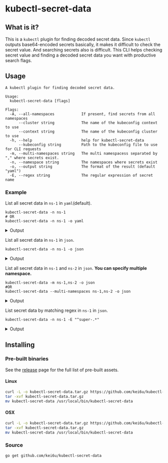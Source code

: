 # kubectl-secret-data

## What is it?

This is a `kubectl` plugin for finding decoded secret data.
Since `kubectl` outputs base64-encoded secrets basically, it makes it difficult to check the secret value. And searching secrets also is difficult.
This CLI helps checking secret value and finding a decoded secret data you want with productive search flags.

## Usage

```
A kubectl plugin for finding decoded secret data.

Usage:
  kubectl-secret-data [flags]

Flags:
  -A, --all-namespaces            If present, find secrets from all namespaces
      --cluster string            The name of the kubeconfig context to use
      --context string            The name of the kubeconfig cluster to use
  -h, --help                      help for kubectl-secret-data
      --kubeconfig string         Path to the kubeconfig file to use for CLI requests
  -m, --multi-namespaces string   The multi namespacess separated by "," where secrets exist.
  -n, --namespace string          The namespaces where secrets exist
  -o, --output string             The format of the result (default "yaml")
  -E, --regex string              The regular expression of secret name
```

### Example

List all secret data in `ns-1` in `yaml`(default).

```shell
kubectl-secret-data -n ns-1
# OR
kubectl-secret-data -n ns-1 -o yaml
```

<details>
<summary>Output</summary>

```yaml
ns-1: # Namespace
  - private-data-a: # Secrete Name
      password: lkiugubau # Secret Data Key
      user: smith
  - private-data-b:
      password: hiahgeoawngleawngaw
      user: bob
  - super-private-data-a:
      password: hoge
      user: foo
  - super-private-data-b:
      password: fuga
      user: bar
```

</details>

List all secret data in `ns-1` in `json`.

```shell
kubectl-secret-data -n ns-1 -o json
```

<details>
<summary>Output</summary>

```json
{
  "ns-1": [
    {
      "private-data-a": {
        "password": "lkiugubau",
        "user": "smith"
      }
    },
    {
      "private-data-b": {
        "password": "hiahgeoawngleawngaw",
        "user": "bob"
      }
    },
    {
      "super-private-data-a": {
        "password": "hoge",
        "user": "foo"
      }
    },
    {
      "super-private-data-b": {
        "password": "fuga",
        "user": "bar"
      }
    }
  ]
}
```

</details>

List all secret data in `ns-1` and `ns-2` in `json`.
**You can specify multiple namespace.**

```shell
kubectl-secret-data -m ns-1,ns-2 -o json
#OR
kubectl-secret-data --multi-namespaces ns-1,ns-2 -o json
```

<details>
<summary>Output</summary>

```json
{
  "ns-1": [
    {
      "private-data-a": {
        "password": "lkiugubau",
        "user": "smith"
      }
    },
    {
      "private-data-b": {
        "password": "hiahgeoawngleawngaw",
        "user": "bob"
      }
    },
    {
      "super-private-data-a": {
        "password": "hoge",
        "user": "foo"
      }
    },
    {
      "super-private-data-b": {
        "password": "fuga",
        "user": "bar"
      }
    }
  ],
  "ns-2": [
    {
      "important-value-x": {
        "password": "abcd",
        "user": "sam"
      }
    },
    {
      "important-value-y": {
        "password": "xyz",
        "user": "alice"
      }
    }
  ]
}
```

</details>

List secret data by matching regex in `ns-1` in `json`.

```shell
kubectl-secret-data -n ns-1 -E "^super-.*"
```

<details>
<summary>Output</summary>

```json
{
  "ns-1": [
    {
      "super-private-data-a": {
        "password": "hoge",
        "user": "foo"
      }
    },
    {
      "super-private-data-b": {
        "password": "fuga",
        "user": "bar"
      }
    }
  ]
}
```

</details>

## Installing

### Pre-built binaries

See the [release](https://github.com/kei6u/kubectl-secret-data/releases) page for the full list of pre-built assets.

#### Linux

```bash
curl -L -o kubectl-secret-data.tar.gz https://github.com/kei6u/kubectl-secret-data/releases/download/v0.3.2/kubectl-secret-data_0.3.2_Linux_arm64.tar.gz
tar -xvf kubectl-secret-data.tar.gz
mv kubectl-secret-data /usr/local/bin/kubectl-secret-data
```

#### OSX

```bash
curl -L -o kubectl-secret-data.tar.gz https://github.com/kei6u/kubectl-secret-data/releases/download/v0.3.2/kubectl-secret-data_0.3.2_Darwin_arm64.tar.gz
tar -xvf kubectl-secret-data.tar.gz
mv kubectl-secret-data /usr/local/bin/kubectl-secret-data
```

### Source

```
go get github.com/kei6u/kubectl-secret-data
```
